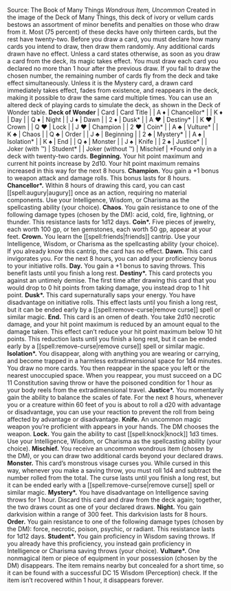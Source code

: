 Source: The Book of Many Things
*Wondrous Item, Uncommon*
Created in the image of the Deck of Many Things, this deck of ivory or vellum cards bestows an assortment of minor benefits and penalties on those who draw from it. Most (75 percent) of these decks have only thirteen cards, but the rest have twenty-two.
Before you draw a card, you must declare how many cards you intend to draw, then draw them randomly. Any additional cards drawn have no effect. Unless a card states otherwise, as soon as you draw a card from the deck, its magic takes effect. You must draw each card you declared no more than 1 hour after the previous draw. If you fail to draw the chosen number, the remaining number of cards fly from the deck and take effect simultaneously.
Unless it is the Mystery card, a drawn card immediately takes effect, fades from existence, and reappears in the deck, making it possible to draw the same card multiple times.
You can use an altered deck of playing cards to simulate the deck, as shown in the Deck of Wonder table.
**Deck of Wonder**
| Card | Card Title |
| A ♦ | Chancellor\* |
| K ♦ | Day |
| Q ♦ | Night |
| J ♦ | Dawn |
| 2 ♦ | Dusk\* |
| A ♥ | Destiny\* |
| K ♥ | Crown |
| Q ♥ | Lock |
| J ♥ | Champion |
| 2 ♥ | Coin\* |
| A ♣ | Vulture\* |
| K ♣ | Chaos |
| Q ♣ | Order |
| J ♣ | Beginning |
| 2 ♣ | Mystery\* |
| A ♠ | Isolation\* |
| K ♠ | End |
| Q ♠ | Monster |
| J ♠ | Knife |
| 2 ♠ | Justice\* |
| Joker (with ™) | Student\* |
| Joker (without ™) | Mischief |
\*Found only in a deck with twenty-two cards.
**Beginning.** Your hit point maximum and current hit points increase by 2d10. Your hit point maximum remains increased in this way for the next 8 hours.
**Champion.** You gain a +1 bonus to weapon attack and damage rolls. This bonus lasts for 8 hours.
**Chancellor\*.** Within 8 hours of drawing this card, you can cast [[spell:augury|augury]] once as an action, requiring no material components. Use your Intelligence, Wisdom, or Charisma as the spellcasting ability (your choice).
**Chaos**. You gain resistance to one of the following damage types (chosen by the DM): acid, cold, fire, lightning, or thunder. This resistance lasts for 1d12 days.
**Coin\*.** Five pieces of jewelry, each worth 100 gp, or ten gemstones, each worth 50 gp, appear at your feet.
**Crown.** You learn the [[spell:friends|friends]] cantrip. Use your Intelligence, Wisdom, or Charisma as the spellcasting ability (your choice). If you already know this cantrip, the card has no effect.
**Dawn.** This card invigorates you. For the next 8 hours, you can add your proficiency bonus to your initiative rolls.
**Day.** You gain a +1 bonus to saving throws. This benefit lasts until you finish a long rest.
**Destiny\*.** This card protects you against an untimely demise. The first time after drawing this card that you would drop to 0 hit points from taking damage, you instead drop to 1 hit point.
**Dusk\*.** This card supernaturally saps your energy. You have disadvantage on initiative rolls. This effect lasts until you finish a long rest, but it can be ended early by a [[spell:remove-curse|remove curse]] spell or similar magic.
**End.** This card is an omen of death. You take 2d10 necrotic damage, and your hit point maximum is reduced by an amount equal to the damage taken. This effect can’t reduce your hit point maximum below 10 hit points. This reduction lasts until you finish a long rest, but it can be ended early by a [[spell:remove-curse|remove curse]] spell or similar magic.
**Isolation\*.** You disappear, along with anything you are wearing or carrying, and become trapped in a harmless extradimensional space for 1d4 minutes. You draw no more cards. You then reappear in the space you left or the nearest unoccupied space. When you reappear, you must succeed on a DC 11 Constitution saving throw or have the poisoned condition for 1 hour as your body reels from the extradimensional travel.
**Justice\*.** You momentarily gain the ability to balance the scales of fate. For the next 8 hours, whenever you or a creature within 60 feet of you is about to roll a d20 with advantage or disadvantage, you can use your reaction to prevent the roll from being affected by advantage or disadvantage.
**Knife.** An uncommon magic weapon you’re proficient with appears in your hands. The DM chooses the weapon.
**Lock.** You gain the ability to cast [[spell:knock|knock]] 1d3 times. Use your Intelligence, Wisdom, or Charisma as the spellcasting ability (your choice).
**Mischief.** You receive an uncommon wondrous item (chosen by the DM), or you can draw two additional cards beyond your declared draws.
**Monster.** This card’s monstrous visage curses you. While cursed in this way, whenever you make a saving throw, you must roll 1d4 and subtract the number rolled from the total. The curse lasts until you finish a long rest, but it can be ended early with a [[spell:remove-curse|remove curse]] spell or similar magic.
**Mystery\*.** You have disadvantage on Intelligence saving throws for 1 hour. Discard this card and draw from the deck again; together, the two draws count as one of your declared draws.
**Night.** You gain darkvision within a range of 300 feet. This darkvision lasts for 8 hours.
**Order.** You gain resistance to one of the following damage types (chosen by the DM): force, necrotic, poison, psychic, or radiant. This resistance lasts for 1d12 days.
**Student\*.** You gain proficiency in Wisdom saving throws. If you already have this proficiency, you instead gain proficiency in Intelligence or Charisma saving throws (your choice).
**Vulture\*.** One nonmagical item or piece of equipment in your possession (chosen by the DM) disappears. The item remains nearby but concealed for a short time, so it can be found with a successful DC 15 Wisdom (Perception) check. If the item isn’t recovered within 1 hour, it disappears forever.